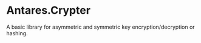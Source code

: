 # Antares.Crypter
 A basic library for asymmetric and symmetric key encryption/decryption or hashing.
